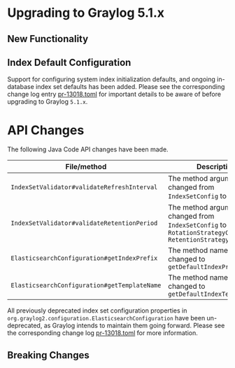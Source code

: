 Upgrading to Graylog 5.1.x
==========================

## New Functionality

## Index Default Configuration
Support for configuring system index initialization defaults, and ongoing in-database index set defaults has been added.
Please see the corresponding change log entry [pr-13018.toml](https://github.com/Graylog2/graylog2-server/blob/master/changelog/5.1.0/pr-13018.toml)
for  important details to be aware of before upgrading to Graylog `5.1.x`.

# API Changes
The following Java Code API changes have been made.

| File/method                                  | Description                                                                                                 |
|----------------------------------------------|-------------------------------------------------------------------------------------------------------------|
| `IndexSetValidator#validateRefreshInterval`  | The method argument have changed from `IndexSetConfig` to `Duration`                                        |
| `IndexSetValidator#validateRetentionPeriod`  | The method argument have changed from `IndexSetConfig` to `RotationStrategyConfig, RetentionStrategyConfig` |
| `ElasticsearchConfiguration#getIndexPrefix`  | The method name has changed to `getDefaultIndexPrefix`                                                      |
| `ElasticsearchConfiguration#getTemplateName` | The method name has changed to `getDefaultIndexTemplateName`                                                |

All previously deprecated index set configuration properties in `org.graylog2.configuration.ElasticsearchConfiguration`
have been un-deprecated, as Graylog intends to maintain them going forward. Please see the corresponding change log
[pr-13018.toml](https://github.com/Graylog2/graylog2-server/blob/master/changelog/5.1.0/pr-13018.toml) for more
information.

## Breaking Changes
